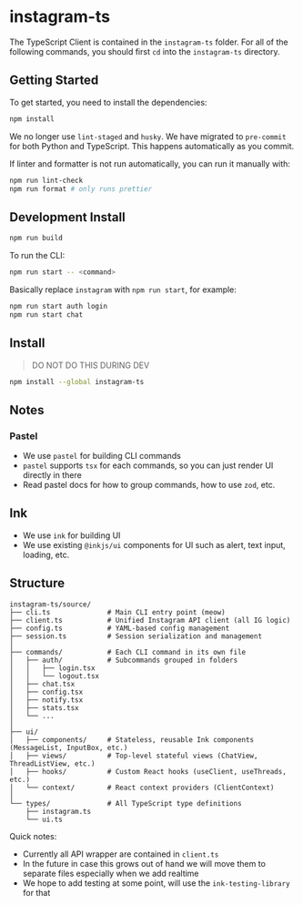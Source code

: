 # instagram-ts

The TypeScript Client is contained in the `instagram-ts` folder. For all of the following commands, you should first `cd` into the `instagram-ts` directory.

## Getting Started

To get started, you need to install the dependencies:

```bash
npm install
```

We no longer use `lint-staged` and `husky`. We have migrated to `pre-commit` for both Python and TypeScript. This happens automatically as you commit.

If linter and formatter is not run automatically, you can run it manually with:

```bash
npm run lint-check
npm run format # only runs prettier
```

## Development Install

```bash
npm run build
```

To run the CLI:

```bash
npm run start -- <command>
```

Basically replace `instagram` with `npm run start`, for example:

```bash
npm run start auth login
npm run start chat
```

## Install

> DO NOT DO THIS DURING DEV

```bash
npm install --global instagram-ts
```

## Notes

### Pastel

- We use `pastel` for building CLI commands
- `pastel` supports `tsx` for each commands, so you can just render UI directly in there
- Read pastel docs for how to group commands, how to use `zod`, etc.

## Ink

- We use `ink` for building UI
- We use existing `@inkjs/ui` components for UI such as alert, text input, loading, etc.

## Structure

```plaintext
instagram-ts/source/
├── cli.ts              # Main CLI entry point (meow)
├── client.ts           # Unified Instagram API client (all IG logic)
├── config.ts           # YAML-based config management
├── session.ts          # Session serialization and management
│
├── commands/           # Each CLI command in its own file
│   ├── auth/           # Subcommands grouped in folders
│   │   ├── login.tsx
│   │   └── logout.tsx
│   ├── chat.tsx
│   ├── config.tsx
│   ├── notify.tsx
│   ├── stats.tsx
│   └── ...
│
├── ui/
│   ├── components/     # Stateless, reusable Ink components (MessageList, InputBox, etc.)
│   ├── views/          # Top-level stateful views (ChatView, ThreadListView, etc.)
│   ├── hooks/          # Custom React hooks (useClient, useThreads, etc.)
│   └── context/        # React context providers (ClientContext)
│
└── types/              # All TypeScript type definitions
    ├── instagram.ts
    └── ui.ts
```

Quick notes:

- Currently all API wrapper are contained in `client.ts`
- In the future in case this grows out of hand we will move them to separate files especially when we add realtime
- We hope to add testing at some point, will use the `ink-testing-library` for that
